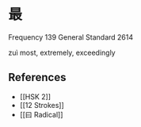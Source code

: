 # 最
Frequency 139
General Standard 2614

zuì
most, extremely, exceedingly

## References
- [[HSK 2]]
- [[12 Strokes]]
- [[曰 Radical]]